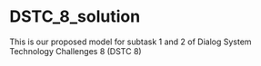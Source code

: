 # DSTC_8_solution
This is our proposed model for subtask 1 and 2 of Dialog System Technology Challenges 8 (DSTC 8)

